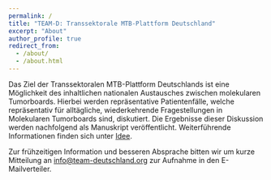 ```yaml
---
permalink: /
title: "TEAM-D: Transsektorale MTB-Plattform Deutschland"
excerpt: "About"
author_profile: true
redirect_from: 
  - /about/
  - /about.html
---
```


Das Ziel der Transsektoralen MTB-Plattform Deutschlands ist eine Möglichkeit des inhaltlichen nationalen Austausches zwischen molekularen Tumorboards. Hierbei werden repräsentative Patientenfälle, welche repräsentativ für alltägliche, wiederkehrende Fragestellungen in Molekularen Tumorboards sind, diskutiert. 
Die Ergebnisse dieser Diskussion werden nachfolgend als Manuskript veröffentlicht. Weiterführende Informationen finden sich unter [Idee](https://team-deutschland.org/idee/).

Zur frühzeitigen Information und besseren Absprache bitten wir um kurze Mitteilung an [info@team-deutschland.org](mailto:info@team-deutschland.org?subject=Eintrag%20in%%20TEAM-D-Verteiler) zur Aufnahme in den E-Mailverteiler.

